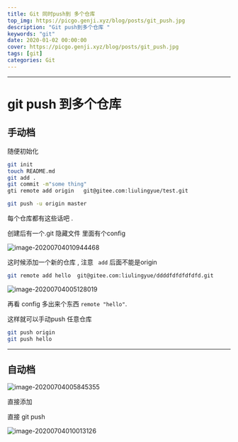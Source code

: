 ```yaml
---
title: Git 同时push到 多个仓库
top_img: https://picgo.genji.xyz/blog/posts/git_push.jpg
description: "Git push到多个仓库 "
keywords: "git"
date: 2020-01-02 00:00:00
cover: https://picgo.genji.xyz/blog/posts/git_push.jpg
tags: [git]
categories: Git
---
```


-----

# git push 到多个仓库

##  手动档

随便初始化

```bash
git init 
touch README.md
git add .
git commit -m"some thing"
gti remote add origin   git@gitee.com:liulingyue/test.git

git push -u origin master
```

每个仓库都有这些话吧 .

 创建后有一个.git 隐藏文件  里面有个config



![image-20200704010944468](https://picgo.genji.xyz/blog/posts/image-20200704010944468.png)



这时候添加一个新的仓库 ,  注意 ` add` 后面不能是origin

```bash
git remote add hello  git@gitee.com:liulingyue/ddddfdfdfdfdfd.git
```



![image-20200704005128019](https://picgo.genji.xyz/blog/posts/image-20200704005128019.png)



再看 config  多出来个东西    `remote "hello"`.



这样就可以手动push  任意仓库

```bash
git push origin 
git push hello 
```



-----



##  自动档

![image-20200704005845355](https://picgo.genji.xyz/blog/posts/image-20200704005845355.png)



 直接添加 

直接 git push 

![image-20200704010013126](https://picgo.genji.xyz/blog/posts/image-20200704010013126.png)